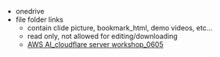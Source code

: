- onedrive
- file folder links
  - contain clide picture, bookmark_html, demo videos, etc...
  - read only, not allowed for editing/downloading
  - [AWS AI_cloudflare server workshop_0605](https://1drv.ms/f/c/ad5402899a8c34fb/EkZ6ErUytU5Mn446iJy6N50B55mT5r8tdjoBPcjNXE-S1A?e=2BaTOs)
